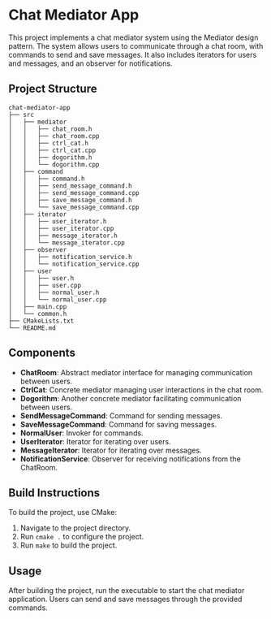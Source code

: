 # Chat Mediator App

This project implements a chat mediator system using the Mediator design pattern. The system allows users to communicate through a chat room, with commands to send and save messages. It also includes iterators for users and messages, and an observer for notifications.

## Project Structure

```
chat-mediator-app
├── src
│   ├── mediator
│   │   ├── chat_room.h
│   │   ├── chat_room.cpp
│   │   ├── ctrl_cat.h
│   │   ├── ctrl_cat.cpp
│   │   ├── dogorithm.h
│   │   └── dogorithm.cpp
│   ├── command
│   │   ├── command.h
│   │   ├── send_message_command.h
│   │   ├── send_message_command.cpp
│   │   ├── save_message_command.h
│   │   └── save_message_command.cpp
│   ├── iterator
│   │   ├── user_iterator.h
│   │   ├── user_iterator.cpp
│   │   ├── message_iterator.h
│   │   └── message_iterator.cpp
│   ├── observer
│   │   ├── notification_service.h
│   │   └── notification_service.cpp
│   ├── user
│   │   ├── user.h
│   │   ├── user.cpp
│   │   ├── normal_user.h
│   │   └── normal_user.cpp
│   ├── main.cpp
│   └── common.h
├── CMakeLists.txt
└── README.md
```

## Components

- **ChatRoom**: Abstract mediator interface for managing communication between users.
- **CtrlCat**: Concrete mediator managing user interactions in the chat room.
- **Dogorithm**: Another concrete mediator facilitating communication between users.
- **SendMessageCommand**: Command for sending messages.
- **SaveMessageCommand**: Command for saving messages.
- **NormalUser**: Invoker for commands.
- **UserIterator**: Iterator for iterating over users.
- **MessageIterator**: Iterator for iterating over messages.
- **NotificationService**: Observer for receiving notifications from the ChatRoom.

## Build Instructions

To build the project, use CMake:

1. Navigate to the project directory.
2. Run `cmake .` to configure the project.
3. Run `make` to build the project.

## Usage

After building the project, run the executable to start the chat mediator application. Users can send and save messages through the provided commands.